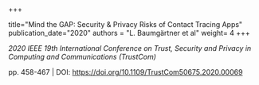 +++

title="Mind the GAP: Security & Privacy Risks of Contact Tracing Apps"
publication_date="2020"
authors = "L. Baumgärtner et al"
weight= 4
+++


*2020 IEEE 19th International Conference on Trust, Security and Privacy in Computing and Communications (TrustCom)*

pp. 458-467 | DOI: https://doi.org/10.1109/TrustCom50675.2020.00069
